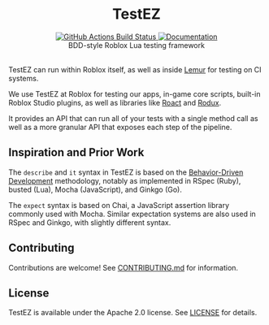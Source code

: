 <h1 align="center">TestEZ</h1>
<div align="center">
	<a href="https://github.com/Roblox/testez/actions?query=workflow%3ACI">
		<img src="https://github.com/Roblox/testez/workflows/CI/badge.svg" alt="GitHub Actions Build Status" />
	</a>
	<a href="https://roblox.github.io/testez">
		<img src="https://img.shields.io/badge/docs-website-green.svg" alt="Documentation" />
	</a>
</div>

<div align="center">
	BDD-style Roblox Lua testing framework
</div>

<div>&nbsp;</div>

TestEZ can run within Roblox itself, as well as inside [Lemur](https://github.com/LPGhatguy/Lemur) for testing on CI systems.

We use TestEZ at Roblox for testing our apps, in-game core scripts, built-in Roblox Studio plugins, as well as libraries like [Roact](https://github.com/Roblox/roact) and [Rodux](https://github.com/Roblox/rodux).

It provides an API that can run all of your tests with a single method call as well as a more granular API that exposes each step of the pipeline.

## Inspiration and Prior Work
The `describe` and `it` syntax in TestEZ is based on the [Behavior-Driven Development](https://en.wikipedia.org/wiki/Behavior-driven_development) methodology, notably as implemented in RSpec (Ruby), busted (Lua), Mocha (JavaScript), and Ginkgo (Go).

The `expect` syntax is based on Chai, a JavaScript assertion library commonly used with Mocha. Similar expectation systems are also used in RSpec and Ginkgo, with slightly different syntax.

## Contributing
Contributions are welcome! See [CONTRIBUTING.md](CONTRIBUTING.md) for information.

## License
TestEZ is available under the Apache 2.0 license. See [LICENSE](LICENSE) for details.